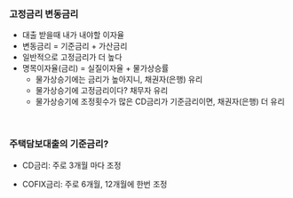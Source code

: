 ### 고정금리 변동금리

* 대출 받을때 내가 내야할 이자율
* 변동금리 = 기준금리 + 가산금리
* 일반적으로 고정금리가 더 높다
* 명목이자율(금리) = 실질이자율 + 물가상승률 
  * 물가상승기에는 금리가 높아지니, 채권자(은행) 유리
  * 물가상승기에 고정금리이다? 채무자 유리
  * 물가상승기에 조정횟수가 많은 CD금리가 기준금리이면, 채권자(은행) 더 유리

<br/>

### 주택담보대출의 기준금리?

* CD금리: 주로 3개월 마다 조정

* COFIX금리: 주로 6개월, 12개월에 한번 조정

